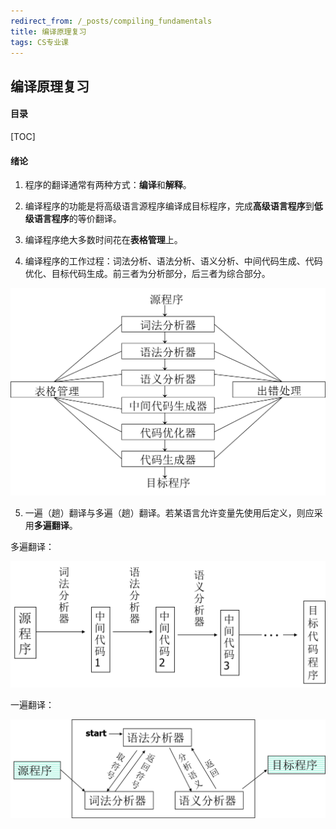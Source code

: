 ```yaml
---
redirect_from: /_posts/compiling_fundamentals
title: 编译原理复习
tags: CS专业课
---
```


## 编译原理复习

#### 目录
[TOC]

####  绪论

1. 程序的翻译通常有两种方式：**编译**和**解释**。

2. 编译程序的功能是将高级语言源程序编译成目标程序，完成**高级语言程序**到**低级语言程序**的等价翻译。

3. 编译程序绝大多数时间花在**表格管理**上。

4. 编译程序的工作过程：词法分析、语法分析、语义分析、中间代码生成、代码优化、目标代码生成。前三者为分析部分，后三者为综合部分。

![image](/assets/images/compiler/compile_struct.png)

5. 一遍（趟）翻译与多遍（趟）翻译。若某语言允许变量先使用后定义，则应采用**多遍翻译**。

多遍翻译：

![image](/assets/images/compiler/multicomp.png)

一遍翻译：

![image](/assets/images/compiler/oncecomp.png)
